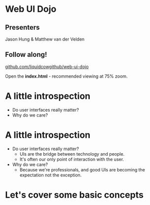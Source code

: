 # Web UI Dojo

## Presenters

Jason Hung & Matthew van der Velden

## Follow along!

[github.com/liquidcowgithub/web-ui-dojo](https://github.com/liquidcowgithub/web-ui-dojo)

Open the **index.html** - recommended viewing at 75% zoom.

# A little introspection 

* Do user interfaces really matter?
* Why do we care?

# A little introspection

* Do user interfaces really matter?
    * UIs are the bridge between technology and people.
    * It's often our only point of interaction with the user.
* Why do we care?
    * Because we're professionals, and good UIs are becoming the expectation not the exception.

# Let's cover some basic concepts


